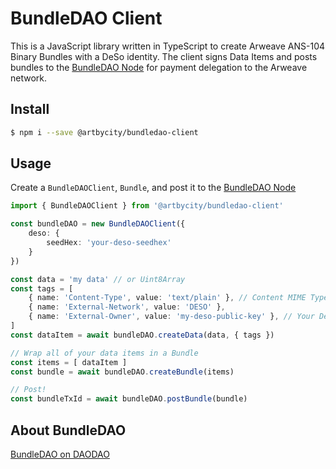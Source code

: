 # BundleDAO Client

This is a JavaScript library written in TypeScript to create Arweave ANS-104 Binary Bundles with a DeSo identity.  The client signs Data Items and posts bundles to the [BundleDAO Node](https://gitlab.com/art-by-city/bundledao-node) for payment delegation to the Arweave network.

## Install
```bash
$ npm i --save @artbycity/bundledao-client
```

## Usage
Create a `BundleDAOClient`, `Bundle`, and post it to the [BundleDAO Node](https://gitlab.com/art-by-city/bundledao-node)
```typescript
import { BundleDAOClient } from '@artbycity/bundledao-client'

const bundleDAO = new BundleDAOClient({
    deso: {
        seedHex: 'your-deso-seedhex'
    }
})

const data = 'my data' // or Uint8Array
const tags = [
    { name: 'Content-Type', value: 'text/plain' }, // Content MIME Type for serving
    { name: 'External-Network', value: 'DESO' },
    { name: 'External-Owner', value: 'my-deso-public-key' }, // Your DeSo Public Key, for discoverability
]
const dataItem = await bundleDAO.createData(data, { tags })

// Wrap all of your data items in a Bundle
const items = [ dataItem ]
const bundle = await bundleDAO.createBundle(items)

// Post!
const bundleTxId = await bundleDAO.postBundle(bundle)
```

## About BundleDAO
[BundleDAO on DAODAO](https://daodao.io/profile/BundleDAO)
